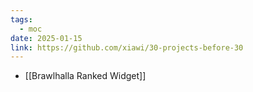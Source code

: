 ```yaml
---
tags:
  - moc
date: 2025-01-15
link: https://github.com/xiawi/30-projects-before-30
---
```

- [[Brawlhalla Ranked Widget]]
